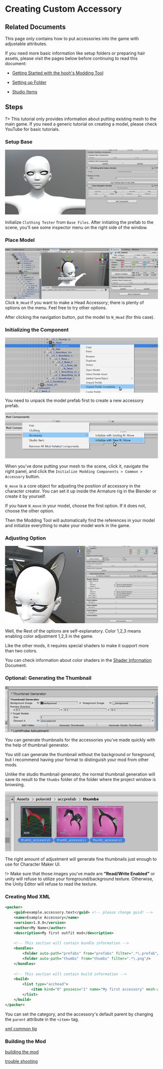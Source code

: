 # Creating Custom Accessory

## Related Documents

This page only contains how to put accessories into the game with adjustable attributes.

If you need more basic information like setup folders or preparing hair assets, please visit the pages below before continuing to read this document:

-   [Getting Started with the hooh's Modding Tool](/getting_started.md)

-   [Setting up Folder](/tutorials/gearing-up.md)

-   [Studio Items](/tutorials/studio-item.md)

## Steps

?> This tutorial only provides information about putting existing mesh to the main game. If you need a generic tutorial on creating a model, please check YouTube for basic tutorials.

### Setup Base

![](imgs/acc_00.png)

Initialize `Clothing Tester` from `Base Files`. After initiating the prefab to the scene, you'll see some inspector menu on the right side of the window.

### Place Model

![](imgs/acc_01.png)
Click `N_Head` if you want to make a Head Accessory; there is plenty of options on the menu. Feel free to try other options.

After clicking the navigation button, put the model to `N_Head` (for this case).

### Initializing the Component

![](imgs/acc_02.png)

You need to unpack the model prefab first to create a new accessory prefab.

![](imgs/acc_03.png)

When you've done putting your mesh to the scene, click it, navigate the right panel, and click the `Initialize Modding Components > Common > Accessory` button.

`N_move` is a core object for adjusting the position of accessory in the character creator. You can set it up inside the Armature rig in the Blender or create it by yourself.

If you have `N_move` in your model, choose the first option. If it does not, choose the other option.

Then the Modding Tool will automatically find the references in your model and initialize everything to make your model work in the game.

### Adjusting Option

![](imgs/acc_04.png)

Well, the Rest of the options are self-explanatory. Color 1,2,3 means enabling color adjustment 1,2,3 in the game.

Like the other mods, it requires special shaders to make it support more than two colors.

You can check information about color shaders in the [Shader Information](/technical/shaders.md) Document.

### Optional: Generating the Thumbnail

![](imgs/acc_05.png)

You can generate thumbnails for the accessories you've made quickly with the help of thumbnail generator.

You still can generate the thumbnail without the background or foreground, but I recommend having your format to distinguish your mod from other mods.

Unlike the studio thumbnail generator, the normal thumbnail generation will save its result to the `thumbs` folder of the folder where the project window is browsing.

![](imgs/thum_00.png)

The right amount of adjustment will generate fine thumbnails just enough to use for Character Maker UI.

!> Make sure that those images you've made are **"Read/Write Enabled"** or unity will refuse to utilize your foreground/background texture. Otherwise, the Unity Editor will refuse to read the texture.

### Creating Mod XML

```xml
<packer>
    <guid>example.accessory.text</guid> <!-- please change guid! -->
    <name>Example Accessory</name>
    <version>1.0.0</version>
    <author>My Name</author>
    <description>My first outfit mod</description>

    <!-- This section will contain bundle information -->
    <bundles>
        <folder auto-path="prefabs" from="prefabs" filter=".*\.prefab"/>
        <folder auto-path="thumbs" from="thumbs" filter=".*\.png"/>
    </bundles>

    <!-- This section will contain build information -->
    <build>
        <list type="acchead">
            <item kind="0" possess="1" name="My first accessory" mesh-a="accessory_asset_name" parent="N_Head" thumb="thumb_accessory_asset_name"/>
        </list>
    </build>
</packer>
```
You can set the category, and the accessory's default parent by changing the `parent` attribute in the `<item>` tag.

[xml common tip](../common/xml-common.md ':include')


### Building the Mod

[building the mod](../common/building-mod.md ':include')


[trouble shooting](../common/trouble-shooting.md ':include')
